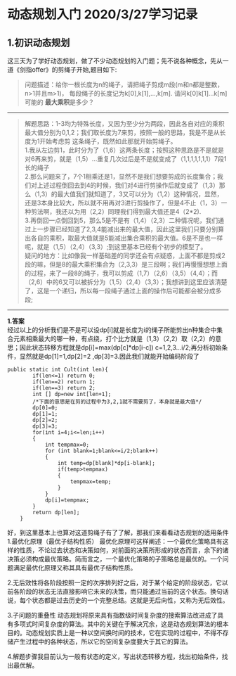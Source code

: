 # 动态规划入门 2020/3/27学习记录  
**1.初识动态规划**  
---
这三天为了学好动态规划，做了不少动态规划的入门题；先不说各种概念，先从一道《剑指offer》的剪绳子开始,题目如下:  
>问题描述：给你一根长度为n的绳子，请把绳子剪成m段(m和n都是整数，n>1并且m>1)， 每段绳子的长度记为k[0],k[1],...,k[m]. 请问k[0]k[1]...k[m]可能的
>**最大乘积**是多少？
---
> 解题思路：1-3均为特殊长度，又因为至少分为两段，因此各自对应的乘积最大值分别为0,1,2；我们取长度为7来剪，按照一般的思路，我是不是从长度为1开始考虑剪
这条绳子，既然如此那就开始剪绳子。  
> 1.我从左边剪1，此时分为了（1,6）这两条长度；按照这种思路是不是就是对6再来剪，就是（1,5）...重复几次过后是不是就变成了（1,1,1,1,1,1,1）7段1长的绳子  
> 2.那么问题来了，7个1相乘还是1，显然不是我们想要剪成的长度集合；我们对上述过程倒回去到4的时候，我们对4进行剪操作后就变成了（1,3）那么（1,3）的最大值我们就知道了，3又可以分为（1,2）这种情况，显然，还是3本身比较大，所以就不用再对3进行剪操作了，但是4不止（1，3）一种剪法啊，我还以为用（2,2）同理我们得到最大值还是4（2*2).  
> 3.再倒回一点倒回到5，那么5是不是有（1,4）（2,3）二种情况呢，我们通过上一步骤已经知道了2,3,4能减出来的最大值，因此这里我们只要分别算出各自的乘积，取最大值就是5能减出集合乘积的最大值。6是不是也一样呢，就是（1,5）（2,4）（3,3）;到这里基本已经有个初步的模型了。  
> 疑问的地方：比如像我一样基础差的同学还会有点疑惑，上面不都是剪成2段的嘛，但是8的最大乘积集合为（2,3,3）是三段啊；我们再慢慢想想上面的过程，来了一段8的绳子，我可以剪成（1,7）（2,6）（3,5）（4,4）；而（2,6）中的6又可以被拆分为（1,5）（2,4）（3,3）；我想讲到这里应该清楚了，这是一个递归，所以每一段绳子通过上面的操作后可能都会被分成多段;  
---
**1.答案**  
经过以上的分析我们是不是可以设dp[i]就是长度为i的绳子所能剪出n种集合中集合元素相乘最大的哪一种，有点绕，打个比方就是（1,3）（2,2）取（2,2）的意思；因此状态转移方程就是dp[i]=max(dp[c]*dp[i-c]) c=1,2,3...i/2;再分析初始条件，显然就是dp[1]=1,dp[2]=2 ,dp[3]=3.因此我们就能开始编码阶段了  
```` 
public static int Cult(int len){
        if(len<=1) return 0;
        if(len==2) return 1;
        if(len==3) return 2;
        int [] dp=new int[len+1];
        /*下面的意思是在剪的过程中为3,2,1就不需要剪了，本身就是最大值*/
        dp[0]=0;
        dp[1]=1;
        dp[2]=2;
        dp[3]=3;
        for(int i=4;i<=len;i++)
        {
            int tempmax=0;
            for (int blank=1;blank<=i/2;blank++)
            {
                int temp=dp[blank]*dp[i-blank];
                if(temp>tempmax)
                {
                    tempmax=temp;
                }
            }
            dp[i]=tempmax;
        }
        return dp[len];
    }
````  
好，到这里基本上也算对这道剪绳子有了了解，那我们来看看动态规划的适用条件  
1.最优化原理（最优子结构性质） 最优化原理可这样阐述：一个最优化策略具有这样的性质，不论过去状态和决策如何，对前面的决策所形成的状态而言，余下的诸决策必须构成最优策略。简而言之，一个最优化策略的子策略总是最优的。一个问题满足最优化原理又称其具有最优子结构性质。

2.无后效性将各阶段按照一定的次序排列好之后，对于某个给定的阶段状态，它以前各阶段的状态无法直接影响它未来的决策，而只能通过当前的这个状态。换句话说，每个状态都是过去历史的一个完整总结。这就是无后向性，又称为无后效性。

3.子问题的重叠性 动态规划将原来具有指数级时间复杂度的搜索算法改进成了具有多项式时间复杂度的算法。其中的关键在于解决冗余，这是动态规划算法的根本目的。动态规划实质上是一种以空间换时间的技术，它在实现的过程中，不得不存储产生过程中的各种状态，所以它的空间复杂度要大于其它的算法。

4.解题步骤我目前认为一般有状态的定义，写出状态转移方程，找出初始条件，找出最优解。
